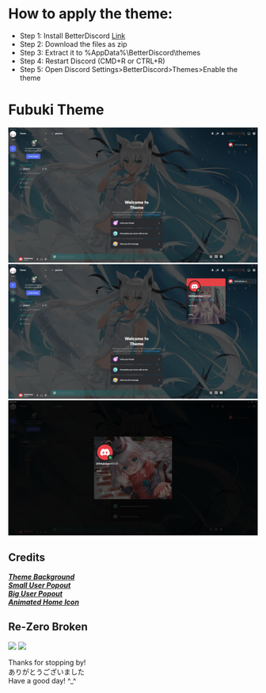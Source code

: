 # How to apply the theme:

+ Step 1: Install BetterDiscord <a href="https://github.com/rauenzi/BetterDiscordApp/releases">Link</a></div>
+ Step 2: Download the files as zip
+ Step 3: Extract it to %AppData%\BetterDiscord\themes
+ Step 4: Restart Discord (CMD+R or CTRL+R)
+ Step 5: Open Discord Settings>BetterDiscord>Themes>Enable the theme

# Fubuki Theme
<img src="https://raw.githubusercontent.com/honghongleong/Discord-Themes/master/Preview/FBK_main.png"/>
<img src="https://raw.githubusercontent.com/honghongleong/Discord-Themes/master/Preview/FBK_02.png"/>
<img src="https://raw.githubusercontent.com/honghongleong/Discord-Themes/master/Preview/FBK_01.png"/>

## Credits
***<a href="https://www.pixiv.net/en/artworks/89388503">Theme Background</a>***  
***<a href="https://www.pixiv.net/en/artworks/90502924">Small User Popout</a>***  
***<a href="https://www.pixiv.net/en/artworks/87059861">Big User Popout</a>***  
***<a href="https://www.pixiv.net/en/artworks/86665211">Animated Home Icon</a>***  

## Re-Zero Broken
<img src="https://github.com/honghongleong/Re-Zero-Theme/blob/master/Preview/screenshot1.png"/>
<img src="https://github.com/honghongleong/Re-Zero-Theme/blob/master/Preview/screenshot2.png"/>

Thanks for stopping by!  
ありがとうございました  
Have a good day! ^_^
